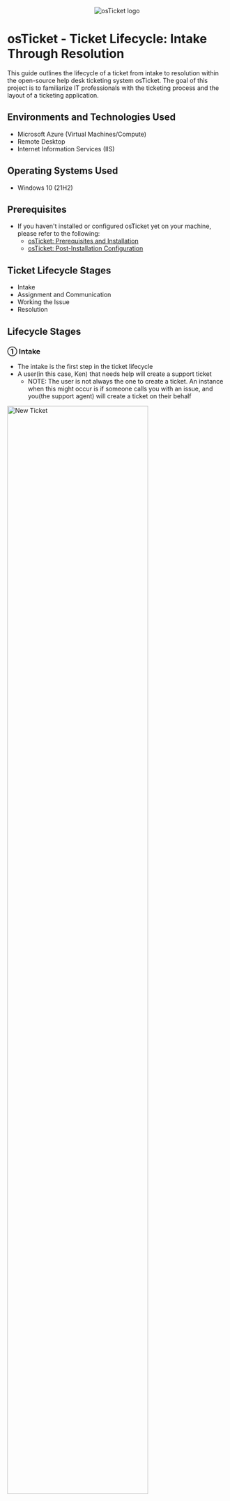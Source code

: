<p align="center">
<img src="https://i.imgur.com/Clzj7Xs.png" alt="osTicket logo"/>
</p>

<h1>osTicket - Ticket Lifecycle: Intake Through Resolution</h1>
This guide outlines the lifecycle of a ticket from intake to resolution within the open-source help desk ticketing system osTicket.  The goal of this project is to familiarize IT professionals with the ticketing process and the layout of a ticketing application.

<br />


<h2>Environments and Technologies Used</h2>

- Microsoft Azure (Virtual Machines/Compute)
- Remote Desktop
- Internet Information Services (IIS)

<h2>Operating Systems Used </h2>

- Windows 10</b> (21H2)

<h2>Prerequisites</h2>

- If you haven't installed or configured osTicket yet on your machine, please refer to the following:
  - <a href="https://github.com/cristopherb19/osTicket-prereqs">osTicket: Prerequisites and Installation</a>
  - <a href="https://github.com/cristopherb19/osTicket-post-install-config">osTicket: Post-Installation Configuration</a>

<h2>Ticket Lifecycle Stages</h2>

- Intake
- Assignment and Communication
- Working the Issue
- Resolution

<h2>Lifecycle Stages</h2>

<h3>&#9312; Intake</h3>

<p>

- The intake is the first step in the ticket lifecycle
- A user(in this case, Ken) that needs help will create a support ticket
  - NOTE: The user is not always the one to create a ticket.  An instance when this might occur is if someone calls you with an issue, and you(the support agent) will create a ticket on their behalf
<img src="https://i.imgur.com/Wl0nYZ6.png" height="80%" width="80%" alt="New Ticket"/>

</p>
<br />

<h3>&#9313; Assignment and Communication</h3>

<p>

- Support Agent(John Doe) logs in and looks to see if there are any open tickets for him to work on
<img src="https://i.imgur.com/3OBlIh8.png" height="80%" width="80%" alt="Open Ticket"/>

- Support agent(John Doe) reads the ticket and assesses the issue
- If ticket is unclear on the severity of the situation, support agent(John Doe) will message the user(Ken) to gather more information so he could make an informed decision on how to proceed
- Support agent(John Doe) will then update the SLA(Sev-A, Sev-B, Sev-C, etc) and assign either himself, another agent, or another department to work the ticket to resolution
<img src="https://i.imgur.com/bgn9FRO.png" height="80%" width="80%" alt="Ticket assignment"/>
  
</p>
<br />

<h3>&#9314; Working the Issue</h3>

<p>

- While working the issue, support agent(John Doe) should constantly be updating the ticket thread with troubleshooting that has been done, and any new information that has been obtained
<img src="https://i.imgur.com/agqPTqr.png" height="80%" width="80%" alt="Ticket thread"/>
  
</p>
<br />

<h3>&#9315; Resolution</h3>

<p>

- At this point, the issue has been addressed and a solution has been implemented
- The support agent(John Doe) will now confirm with the user(Ken) that the issue has been resolved after the implementation of the solution
- If the solution presented by the support agent(John Doe) does not fix the issue, then the support agent(John Doe) will go back to troubleshooting and working the issue to find another solution
- Once confirmed that the solution works, support agent(John Doe) will now document any details that have not already been noted, then set the ticket status to "Closed"
<img src="https://i.imgur.com/hX17qKk.png" height="80%" width="80%" alt="Closed tickets"/>
  
</p>

<h2>Final Thoughts</h2>

<p>

This project serves as the foundation for what any IT professional that works tickets will do on a daily basis.  There will be many different scenarios that will occur on the job, but the structure and steps taken to resolve each ticket will generally be the same.  Hopefully this project helps you better understand the lifecycle of a ticket and what you can expect when working a job in this role.

</p>

<h2 align=center>Thank you and good luck on your future endeavours! 🎉</h2>
